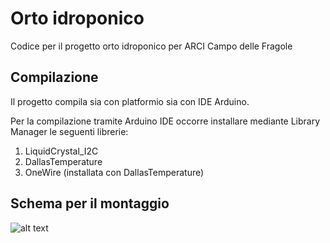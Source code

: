 # Orto idroponico
Codice per il progetto orto idroponico per ARCI Campo delle Fragole

## Compilazione
Il progetto compila sia con platformio sia con IDE Arduino.

Per la compilazione tramite Arduino IDE occorre installare mediante Library Manager le seguenti librerie:
1. LiquidCrystal_I2C
2. DallasTemperature
3. OneWire (installata con DallasTemperature)

## Schema per il montaggio

![alt text](https://github.com/fablab-imperia/orto-idroponico/blob/main/orto-controller/frietzing/orto-idroponico_bb.jpg?raw=true)
